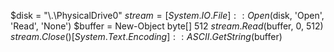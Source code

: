 $disk = "\\.\PhysicalDrive0"
$stream = [System.IO.File]::Open($disk, 'Open', 'Read', 'None')
$buffer = New-Object byte[] 512
$stream.Read($buffer, 0, 512)
$stream.Close()
[System.Text.Encoding]::ASCII.GetString($buffer)
